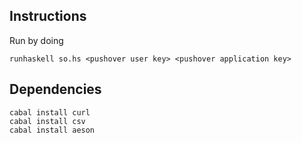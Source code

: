 Instructions
------------

Run by doing

    runhaskell so.hs <pushover user key> <pushover application key>

Dependencies
------------

    cabal install curl
    cabal install csv
    cabal install aeson

